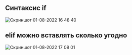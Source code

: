 ## Синтаксис if
![Скриншот 01-08-2022 16 48 40](https://user-images.githubusercontent.com/84935915/182162484-9979cb83-5556-43ca-9a6d-8cd6d0ab11fa.png)

## elif можно вставлять сколько угодно

![Скриншот 01-08-2022 17 08 01](https://user-images.githubusercontent.com/84935915/182166447-456d3c6b-32ff-4b49-bb43-e78fcf53ab52.png)
